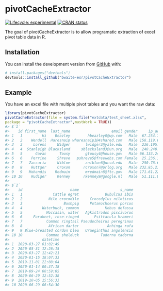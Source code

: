 
<!-- README.md is generated from README.Rmd. Please edit that file -->

# pivotCacheExtractor

<!-- badges: start -->

[![Lifecycle:
experimental](https://img.shields.io/badge/lifecycle-experimental-orange.svg)](https://www.tidyverse.org/lifecycle/#experimental)
[![CRAN
status](https://www.r-pkg.org/badges/version/pivotCacheExtractor)](https://CRAN.R-project.org/package=pivotCacheExtractor)
<!-- badges: end -->

The goal of pivotCacheExtractor is to allow programatic extraction of
excel pivot table data in R.

## Installation

You can install the development version from
[GitHub](https://github.com/) with:

``` r
# install.packages("devtools")
devtools::install_github("bwaite-esr/pivotCacheExtractor")
```

## Example

You have an excel file with multiple pivot tables and you want the raw
data:

``` r
library(pivotCacheExtractor)
pivotCacheExtractor(file = system.file("extdata/test_sheet.xlsx",
package = "pivotCacheExtractor",mustWork = TRUE))
#> $`1`
#>    id first_name  last_name                   email gender     ip_address
#> 1   1         Hi    Beazley        hbeazley0@wp.com   Male  67.254.76.138
#> 2   2    Wendell  Haresnaip wharesnaip1@4shared.com   Male 158.119.61.151
#> 3   3     Lorens     Widger       lwidger2@yale.edu   Male  236.195.97.62
#> 4   4  Stanleigh Blacksland     sblacksland3@un.org   Male  240.240.57.68
#> 5   5      Gavan      Tousy       gtousy4@house.gov   Male 66.133.246.224
#> 6   6    Perrine     Shreve   pshreve5@freewebs.com Female  25.236.184.34
#> 7   7   Zaccaria     Nibloe       znibloe6@ucsd.edu   Male  250.76.63.189
#> 8   8    Ruttger     Croxon      rcroxon7@prlog.org   Male 232.85.215.192
#> 9   9   Mohandis    Redmain       mredmain8@ftc.gov   Male 171.61.223.221
#> 10 10    Rudiger     Kenney      rkenney9@google.nl   Male  51.111.94.106
#> 
#> $`2`
#>    id                      name                   s_name
#> 1   1              Cattle egret            Bubulcus ibis
#> 2   2            Nile crocodile     Crocodylus niloticus
#> 3   3                   Bushpig     Potamochoerus porcus
#> 4   4         Waterbuck, common            Kobus defassa
#> 5   5           Moccasin, water   Agkistrodon piscivorus
#> 6   6     Parakeet, rose-ringed       Psittacula krameri
#> 7   7           Common ringtail Pseudocheirus peregrinus
#> 8   8            African darter             Anhinga rufa
#> 9   9 Blue-breasted cordon bleu   Uraeginthus angolensis
#> 10 10           Common shelduck          Tadorna tadorna
#>               datetime
#> 1  2020-03-27 01:02:49
#> 2  2020-05-31 12:26:15
#> 3  2020-03-27 12:42:21
#> 4  2020-01-15 18:07:33
#> 5  2019-11-01 22:08:04
#> 6  2020-01-14 00:37:18
#> 7  2019-09-24 00:59:05
#> 8  2020-06-29 12:52:38
#> 9  2019-10-05 15:56:33
#> 10 2020-06-29 06:54:30
```
